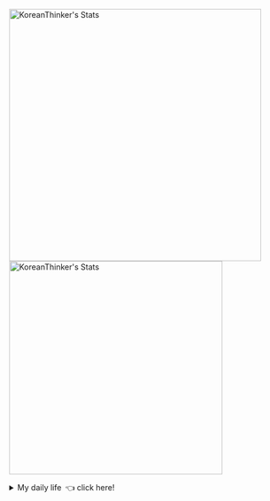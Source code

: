 <p  >
  <a target="_blank" href="https://github-readme-stats.vercel.app/api/wakatime?username=KoreanThinker&layout=compact&theme=dark&hide_border=true&langs_count=32" >
    <img width="455px"  src="https://github-readme-stats.vercel.app/api/wakatime?username=KoreanThinker&layout=compact&theme=dark&hide_border=true&langs_count=6" alt="KoreanThinker's Stats" /> 
  </a>
    <img width="385px" src="https://github-readme-stats.vercel.app/api?username=KoreanThinker&theme=dark&hide_border=true&count_private=true" alt="KoreanThinker's Stats" />
</p>
<details>
<summary>My daily life 👈 click here!</summary>
 
    
<!--START_SECTION:waka-->
**I'm a Night 🦉** 

```text
🌞 Morning    17 commits     ░░░░░░░░░░░░░░░░░░░░░░░░░   1.6% 
🌆 Daytime    360 commits    ████████░░░░░░░░░░░░░░░░░   33.8% 
🌃 Evening    591 commits    █████████████░░░░░░░░░░░░   55.49% 
🌙 Night      97 commits     ██░░░░░░░░░░░░░░░░░░░░░░░   9.11%

```
📅 **I'm Most Productive on Wednesday** 

```text
Monday       177 commits    ████░░░░░░░░░░░░░░░░░░░░░   16.62% 
Tuesday      164 commits    ███░░░░░░░░░░░░░░░░░░░░░░   15.4% 
Wednesday    178 commits    ████░░░░░░░░░░░░░░░░░░░░░   16.71% 
Thursday     178 commits    ████░░░░░░░░░░░░░░░░░░░░░   16.71% 
Friday       153 commits    ███░░░░░░░░░░░░░░░░░░░░░░   14.37% 
Saturday     119 commits    ██░░░░░░░░░░░░░░░░░░░░░░░   11.17% 
Sunday       96 commits     ██░░░░░░░░░░░░░░░░░░░░░░░   9.01%

```


📊 **This Week I Spent My Time On** 

```text
⌚︎ Time Zone: Asia/Seoul

🐱‍💻 Projects: 
gilberto                 15 hrs 3 mins       ██████████████████░░░░░░░   75.09% 
front                    4 hrs 25 mins       █████░░░░░░░░░░░░░░░░░░░░   22.05% 
pires                    34 mins             ░░░░░░░░░░░░░░░░░░░░░░░░░   2.84% 
recycle-helper           0 secs              ░░░░░░░░░░░░░░░░░░░░░░░░░   0.03%

```


 Last Updated on 14/10/2021
<!--END_SECTION:waka-->
</details>
